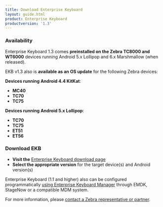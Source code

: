 ```yaml
---
title: Download Enterprise Keyboard
layout: guide.html
product: Enterprise Keyboard
productversion: '1.3'
---
```


### Availability

Enterprise Keyboard 1.3 comes **preinstalled on the Zebra TC8000 and WT6000** devices running Android 5.x Lollipop and 6.x Marshmallow (when released). 

EKB v1.3 also is **available as an OS update** for the following Zebra devices:

**Devices running Android 4.4 KitKat**:

* **MC40** 
* **TC70** 
* **TC75** 

**Devices running Android 5.x Lollipop**:

* **TC70**
* **TC75** 
* **ET51** 
* **ET56** 

### Download EKB  

* **Visit the** [Enterprise Keyboard download page](https://www.zebra.com/us/en/support-downloads/software/productivity-apps/enterprise-keyboard.html) 
* **Select the appropriate version** for the target device(s) and Android version(s)

Enterprise Keyboard (1.1 and higher) also can be configured programmatically [using Enterprise Keyboard Manager](../../../../mx/enterprisekeyboardmgr) through EMDK, StageNow or a compatible MDM system.

For more information, please [contact a Zebra representative or partner](https://www.zebra.com/us/en/about-zebra/contact-zebra.html). 
